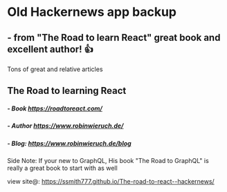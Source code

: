 # Old Hackernews app backup

## - from "The Road to learn React" great book and excellent author! :+1:

Tons of great and relative articles

## The Road to learning React

##### - Book https://roadtoreact.com/

##### - Author https://www.robinwieruch.de/

##### - Blog: https://www.robinwieruch.de/blog

Side Note: If your new to GraphQL, His book "The Road to GraphQL" is really a great book to start with as well

view site@: https://ssmith777.github.io/The-road-to-react--hackernews/
